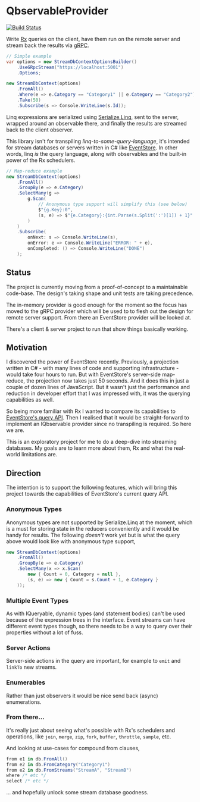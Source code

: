 # QbservableProvider
[![Build Status](https://dev.azure.com/jasonkstevens/PuzzleBox/_apis/build/status/JasonKStevens.QbservableProvider?branchName=master)](https://dev.azure.com/jasonkstevens/PuzzleBox/_build/latest?definitionId=7&branchName=master)

Write [Rx](https://github.com/dotnet/reactive) queries on the client, have them run on the remote server and stream back the results via [gRPC](https://grpc.io).

```c#
// Simple example
var options = new StreamDbContextOptionsBuilder()
    .UseGRpcStream("https://localhost:5001")
    .Options;

new StreamDbContext(options)
    .FromAll()
    .Where(e => e.Category == "Category1" || e.Category == "Category2")
    .Take(50)
    .Subscribe(s => Console.WriteLine(s.Id));
```

Linq expressions are serialized using [Serialize.Linq](https://github.com/esskar/Serialize.Linq), sent to the server, wrapped around an observable there, and finally the results are streamed back to the client observer.

This library isn't for transpiling _linq-to-some-query-language_, it's intended for stream databases or servers written in C# like [EventStore](https://github.com/EventStore/EventStore). In other words, linq _is_ the query language, along with observables and the built-in power of the Rx schedulers.

```c#
// Map-reduce example
new StreamDbContext(options)
    .FromAll()
    .GroupBy(e => e.Category)
    .SelectMany(g =>
        g.Scan(
            // Anonymous type support will simplify this (see below)
            $"{g.Key}:0",
            (s, e) => $"{e.Category}:{int.Parse(s.Split(':')[1]) + 1}"
        )   
    )
    .Subscribe(
        onNext: s => Console.WriteLine(s),
        onError: e => Console.WriteLine("ERROR: " + e),
        onCompleted: () => Console.WriteLine("DONE")
    );
```

## Status
The project is currently moving from a proof-of-concept to a maintainable code-base. The design's taking shape and unit tests are taking precedence.

The in-memory provider is good enough for the moment so the focus has moved to the gRPC provider which will be used to to flesh out the design for remote server support. From there an EventStore provider will be looked at.

There's a client & server project to run that show things basically working.

## Motivation
I discovered the power of EventStore recently.  Previously, a projection written in C# - with many lines of code and supporting infrastructure - would take four hours to run.  But with EventStore's server-side map-reduce, the projection now takes just 50 seconds. And it does this in just a couple of dozen lines of JavaScript.  But it wasn't just the performance and reduction in developer effort that I was impressed with, it was the querying capabilities as well.

So being more familiar with Rx I wanted to compare its capabilities to [EventStore's query API](https://eventstore.org/docs/projections/user-defined-projections/index.html). Then I realised that it would be straight-forward to implement an IQbservable provider since no transpiling is required. So here we are.

This is an exploratory project for me to do a deep-dive into streaming databases. My goals are to learn more about them, Rx and what the real-world limitations are.

## Direction
The intention is to support the following features, which will bring this project towards the capabilities of EventStore's current query API.

### Anonymous Types
Anonymous types are not supported by Serialize.Linq at the moment, which is a must for storing state in the reducers conveniently and it would be handy for results. The following _doesn't_ work yet but is what the query above would look like with anonymous type support,

```c#
new StreamDbContext(options)
    .FromAll()
    .GroupBy(e => e.Category)
    .SelectMany(x => x.Scan(
        new { Count = 0, Category = null },
        (s, e) => new { Count = s.Count + 1, e.Category }
    ));
```

### Multiple Event Types
As with IQueryable, dynamic types (and statement bodies) can't be used because of the expression trees in the interface.  Event streams can have different event types though, so there needs to be a way to query over their properties without a lot of fuss.

### Server Actions
Server-side actions in the query are important, for example to `emit` and `linkTo` new streams.

### Enumerables
Rather than just observers it would be nice send back (async) enumerations.

### From there...
It's really just about seeing what's possible with Rx's schedulers and operations, like `join`, `merge`, `zip`, `fork`, `buffer`, `throttle`, `sample`, etc.

And looking at use-cases for compound from clauses,

```c#
from e1 in db.FromAll()
from e2 in db.FromCategory("Category1")
from e2 in db.FromStreams("StreamA", "StreamB")
where /* etc */
select /* etc */
```

... and hopefully unlock some stream database goodness.
